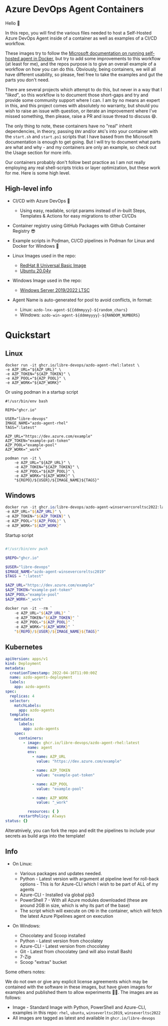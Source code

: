 # Azure DevOps Agent Containers

Hello :wave:

In this repo, you will find the various files needed to host a Self-Hosted Azure DevOps Agent inside of a container as well as examples of a CI/CD workflow.

These images try to follow the [Microsoft documentation on running self-hosted agent in Docker](https://docs.microsoft.com/en-us/azure/devops/pipelines/agents/docker?view=azure-devops), but try to add some improvements to this workflow (at least for me), and the repos purpose is to give an overall example of a workflow on how you can do this.  Obviously, being containers, we will all have different usability, so please, feel free to take the examples and gut the parts you don't need.

There are several projects which attempt to do this, but never in a way that I "_liked_", so this workflow is to document those short-gaps and try and provide some community support where I can.  I am by no means an expert in this, and this project comes with absolutely no warranty, but should you wish to raise an issue with question, or iterate an improvement where I've missed something, then please, raise a PR and issue thread to discuss :smile:.

The only thing to note, these containers have no "real" inherit dependencies, in theory, passing `ENV` and/or `ARG`'s into your container with the `start.sh` and `start.ps1` scripts that I have based from the Microsoft documentation is enough to get going. But I will try to document what parts are what and why - and my containers are only an example, so check out the Usage section for more info.

Our containers probably don't follow best practice as I am not really employing any real shell-scripts tricks or layer optimization, but these work for me. Here is some high level.

## High-level info

- CI/CD with Azure DevOps :rocket:
    - Using easy, readable, script params instead of in-built Steps, Templates & Actions for easy migrations to other CI/CDs
- Container registry using GitHub Packages with Github Container Registry :sunglasses:
- Example scripts in Podman, CI/CD pipelines in Podman for Linux and Docker for Windows :whale:
- Linux Images used in the repo:
   - [RedHat 8 Universal Basic Image ](https://catalog.redhat.com/software/container-stacks/detail/5ec53f50ef29fd35586d9a56)
   - [Ubuntu 20.04y](https://hub.docker.com/_/ubuntu)
  
 - Windows Image used in the repo:
   - [Windows Server 2019/2022 LTSC](https://hub.docker.com/_/microsoft-windows-server/) 
 
- Agent Name is auto-generated for pool to avoid conflicts, in format:
   - Linux: `azdo-lnx-agent-${{ddmmyyy}-${random_chars}`
   - Windows: `azdo-win-agent-${ddmmyyyy}-${RANDOM_NUMBERS}`

# Quickstart

## Linux

```shell
docker run -it ghcr.io/libre-devops/azdo-agent-rhel:latest \
-e AZP_URL="${AZP_URL}" \
-e AZP_TOKEN="${AZP_TOKEN}" \
-e AZP_POOL="${AZP_POOL}" \
-e AZP_WORK="${AZP_WORK}"
```

Or using podman in a startup script

```shell
#!/usr/bin/env bash

REPO="ghcr.io"

USER="libre-devops"
IMAGE_NAME="azdo-agent-rhel"
TAGS=":latest"

AZP_URL="https://dev.azure.com/example"
AZP_TOKEN="example-pat-token"
AZP_POOL="example-pool"
AZP_WORK="_work"

podman run -it \
    -e AZP_URL="${AZP_URL}" \
    -e AZP_TOKEN="${AZP_TOKEN}" \
    -e AZP_POOL="${AZP_POOL}" \
    -e AZP_WORK="${AZP_WORK}" \
    "${REPO}/${USER}/${IMAGE_NAME}${TAGS}"
```

## Windows
```powershell
docker run -it ghcr.io/libre-devops/azdo-agent-winservercoreltsc2022:latest \
-e AZP_URL="${AZP_URL}" \
-e AZP_TOKEN="${AZP_TOKEN}" \
-e AZP_POOL="${AZP_POOL}" \
-e AZP_WORK="${AZP_WORK}"
```

Startup script
```powershell

#!/usr/bin/env pwsh

$REPO="ghcr.io"

$USER="libre-devops"
$IMAGE_NAME="azdo-agent-winsevercoreltsc2019"
$TAGS = ":latest"

$AZP_URL="https://dev.azure.com/example"
$AZP_TOKEN="example-pat-token"
$AZP_POOL="example-pool"
$AZP_WORK="_work"

docker run -it --rm `
    -e AZP_URL="${AZP_URL}" `
    -e AZP_TOKEN="${AZP_TOKEN}" `
    -e AZP_POOL="${AZP_POOL}" `
    -e AZP_WORK="${AZP_WORK}" `
    "${REPO}/${USER}/${IMAGE_NAME}${TAGS}"
```

## Kubernetes
```yaml
apiVersion: apps/v1
kind: Deployment
metadata:
  creationTimestamp: 2022-04-16T11:00:00Z
  name: azdo-agents-deployment
  labels:
    app: azdo-agents
spec:
  replicas: 4
  selector:
    matchLabels:
      app: azdo-agents
  template:
    metadata:
      labels:
        app: azdo-agents
    spec:
      containers:
        - image: ghcr.io/libre-devops/azdo-agent-rhel:latest
          name: agent
          env:
            - name: AZP_URL
              value: "https://dev.azure.com/example"

            - name: AZP_TOKEN
              value: "example-pat-token"

            - name: AZP_POOL
              value: "example-pool"

            - name: AZP_WORK
              value: "_work"

          resources: { }
      restartPolicy: Always
status: {}
```

Alteratnively, you can fork the repo and edit the pipelines to include your secrets as build args into the template!

## Info

  - On Linux:
     - Various packages and updates needed.
     - Python - Latest version with argument at pipeline level for roll-back options - This is for Azure-CLI which I wish to be part of ALL of my agents
     - Azure-CLI - Installed via global pip3
     - PowerShell 7 - With all Azure modules downloaded (these are around 2GB in size, which is why its part of the base)
     - The script which will execute on `CMD` in the container, which will fetch the latest Azure Pipelines agent on execution

  - On Windows:
    - Chocolatey and Scoop installed
    - Python - Latest version from chocolatey
    - Azure-CLI - Latest version from chocolatey
    - Git - Latest from chocolatey (and will also install Bash)
    - 7-Zip
    - Scoop "extras" bucket

Some others notes:

We do not own or give any explicit license agreements which may be contained with the software in these images, but have given images for examples and published them to allow experiments :scientist:.  The images are as follows:

- Image - Standard Image with Python, PowerShell and Azure-CLI, examples in this repo:  `rhel`, `ubuntu`, `winseverltsc2019`, `winseverltsc2022`
- All images are tagged as latest and available in `ghcr.io/libre-devops`